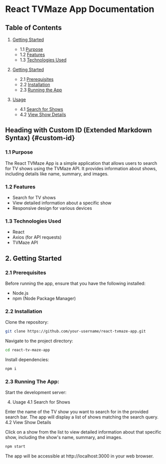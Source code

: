# React TVMaze App Documentation

## Table of Contents

1. [Getting Started](#getting-started)
    - 1.1 [Purpose](#purpose)
    - 1.2 [Features](#features)
    - 1.3 [Technologies Used](#technologies-used)

2. [Getting Started](#getting-started)
    - 2.1 [Prerequisites](#prerequisites)
    - 2.2 [Installation](#installation)
    - 2.3 [Running the App](#running-the-app)

4. [Usage](#usage)
    - 4.1 [Search for Shows](#search-for-shows)
    - 4.2 [View Show Details](#view-show-details)

## Heading with Custom ID (Extended Markdown Syntax) {#custom-id}

### 1.1 Purpose

The React TVMaze App is a simple application that allows users to search for TV shows using the TVMaze API. It provides information about shows, including details like name, summary, and images.

### 1.2 Features

- Search for TV shows
- View detailed information about a specific show
- Responsive design for various devices

### 1.3 Technologies Used

- React
- Axios (for API requests)
- TVMaze API

## 2. Getting Started

### 2.1 Prerequisites

Before running the app, ensure that you have the following installed:

- Node.js
- npm (Node Package Manager)

### 2.2 Installation

Clone the repository:

```bash
git clone https://github.com/your-username/react-tvmaze-app.git
```

Navigate to the project directory:

```bash
cd react-tv-maze-app
```

Install dependencies:

```bash
npm i
```

### 2.3 Running The App:

Start the development server:

4. Usage
4.1 Search for Shows

Enter the name of the TV show you want to search for in the provided search bar. The app will display a list of shows matching the search query.
4.2 View Show Details

Click on a show from the list to view detailed information about that specific show, including the show's name, summary, and images.

```bash
npm start
```

The app will be accessible at http://localhost:3000 in your web browser.
